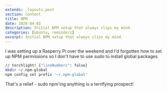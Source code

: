 ```yaml
---
extends: _layouts.post
section: content
title: NPM
date: 2020-04-01
description: Initial NPM setup that always slips my mind.
categories: [ubuntu, reminders]
excerpt: Initial NPM setup that always slips my mind.
---
```


I was setting up a Rasperry Pi over the weekend and I'd forgotten how to set up NPM permissions so I don't have to use sudo to install global packages

```bash
// torchlight! {"lineNumbers": false}
mkdir ~/.npm-global
npm config set prefix '~/.npm-global'
```

That's a relief - sudo npm'ing anything is a terrifying prospect!